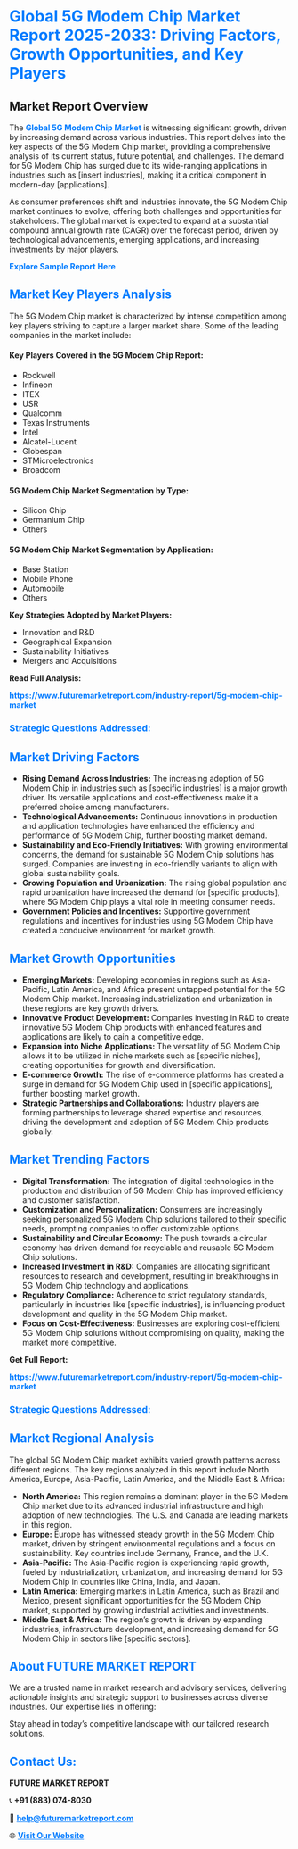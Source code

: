 <h1 style="color: #007BFF;">Global 5G Modem Chip Market Report 2025-2033: Driving Factors, Growth Opportunities, and Key Players</h1>

<section id="overview">
<h2>Market Report Overview</h2>
<p>The <a href="https://www.futuremarketreport.com/industry-report/5g-modem-chip-market" style="color: #007BFF; text-decoration: none;"><strong>Global 5G Modem Chip Market</strong></a> is witnessing significant growth, driven by increasing demand across various industries. This report delves into the key aspects of the 5G Modem Chip market, providing a comprehensive analysis of its current status, future potential, and challenges. The demand for 5G Modem Chip has surged due to its wide-ranging applications in industries such as [insert industries], making it a critical component in modern-day [applications].</p>
<p>As consumer preferences shift and industries innovate, the 5G Modem Chip market continues to evolve, offering both challenges and opportunities for stakeholders. The global market is expected to expand at a substantial compound annual growth rate (CAGR) over the forecast period, driven by technological advancements, emerging applications, and increasing investments by major players.</p>
</section>

<section id="overview">
<p><a href="https://www.futuremarketreport.com/request-sample/reportId=75384" style="color: #007BFF; text-decoration: none;"><strong>Explore Sample Report Here</strong></a></p>
</section>

<section id="key-players">
<h2 style="color: #007BFF;">Market Key Players Analysis</h2>
<p>The 5G Modem Chip market is characterized by intense competition among key players striving to capture a larger market share. Some of the leading companies in the market include:</p>
<h4>Key Players Covered in the 5G Modem Chip Report:</h4>
<ul><li>Rockwell</li><li>Infineon</li><li>ITEX</li><li>USR</li><li>Qualcomm</li><li>Texas Instruments</li><li>Intel</li><li>Alcatel-Lucent</li><li>Globespan</li><li>STMicroelectronics</li><li>Broadcom</li></ul>
<h4>5G Modem Chip Market Segmentation by Type:</h4>
<ul><li>Silicon Chip</li><li>Germanium Chip</li><li>Others</li></ul>

<h4>5G Modem Chip Market Segmentation by Application:</h4>
<ul><li>Base Station</li><li>Mobile Phone</li><li>Automobile</li><li>Others</li></ul>
<p><strong>Key Strategies Adopted by Market Players:</strong></p>
<ul>
<li>Innovation and R&D</li>
<li>Geographical Expansion</li>
<li>Sustainability Initiatives</li>
<li>Mergers and Acquisitions</li>
</ul>
</section>

<section>
<p><strong>Read Full Analysis: </strong></p><a href="https://www.futuremarketreport.com/industry-report/5g-modem-chip-market" style="color: #007BFF; text-decoration: none;"><strong>https://www.futuremarketreport.com/industry-report/5g-modem-chip-market</strong></a>
<h3 style="color: #007BFF;">Strategic Questions Addressed:</h3>
</section>

<section id="driving-factors">
<h2 style="color: #007BFF;">Market Driving Factors</h2>
<ul>
<li><strong>Rising Demand Across Industries:</strong> The increasing adoption of 5G Modem Chip in industries such as [specific industries] is a major growth driver. Its versatile applications and cost-effectiveness make it a preferred choice among manufacturers.</li>
<li><strong>Technological Advancements:</strong> Continuous innovations in production and application technologies have enhanced the efficiency and performance of 5G Modem Chip, further boosting market demand.</li>
<li><strong>Sustainability and Eco-Friendly Initiatives:</strong> With growing environmental concerns, the demand for sustainable 5G Modem Chip solutions has surged. Companies are investing in eco-friendly variants to align with global sustainability goals.</li>
<li><strong>Growing Population and Urbanization:</strong> The rising global population and rapid urbanization have increased the demand for [specific products], where 5G Modem Chip plays a vital role in meeting consumer needs.</li>
<li><strong>Government Policies and Incentives:</strong> Supportive government regulations and incentives for industries using 5G Modem Chip have created a conducive environment for market growth.</li>
</ul>
</section>

<section id="growth-opportunities">
<h2 style="color: #007BFF;">Market Growth Opportunities</h2>
<ul>
<li><strong>Emerging Markets:</strong> Developing economies in regions such as Asia-Pacific, Latin America, and Africa present untapped potential for the 5G Modem Chip market. Increasing industrialization and urbanization in these regions are key growth drivers.</li>
<li><strong>Innovative Product Development:</strong> Companies investing in R&D to create innovative 5G Modem Chip products with enhanced features and applications are likely to gain a competitive edge.</li>
<li><strong>Expansion into Niche Applications:</strong> The versatility of 5G Modem Chip allows it to be utilized in niche markets such as [specific niches], creating opportunities for growth and diversification.</li>
<li><strong>E-commerce Growth:</strong> The rise of e-commerce platforms has created a surge in demand for 5G Modem Chip used in [specific applications], further boosting market growth.</li>
<li><strong>Strategic Partnerships and Collaborations:</strong> Industry players are forming partnerships to leverage shared expertise and resources, driving the development and adoption of 5G Modem Chip products globally.</li>
</ul>
</section>

<section id="trending-factors">
<h2 style="color: #007BFF;">Market Trending Factors</h2>
<ul>
<li><strong>Digital Transformation:</strong> The integration of digital technologies in the production and distribution of 5G Modem Chip has improved efficiency and customer satisfaction.</li>
<li><strong>Customization and Personalization:</strong> Consumers are increasingly seeking personalized 5G Modem Chip solutions tailored to their specific needs, prompting companies to offer customizable options.</li>
<li><strong>Sustainability and Circular Economy:</strong> The push towards a circular economy has driven demand for recyclable and reusable 5G Modem Chip solutions.</li>
<li><strong>Increased Investment in R&D:</strong> Companies are allocating significant resources to research and development, resulting in breakthroughs in 5G Modem Chip technology and applications.</li>
<li><strong>Regulatory Compliance:</strong> Adherence to strict regulatory standards, particularly in industries like [specific industries], is influencing product development and quality in the 5G Modem Chip market.</li>
<li><strong>Focus on Cost-Effectiveness:</strong> Businesses are exploring cost-efficient 5G Modem Chip solutions without compromising on quality, making the market more competitive.</li>
</ul>
</section>

<section>
<p><strong>Get Full Report: </strong></p><a href="https://www.futuremarketreport.com/industry-report/5g-modem-chip-market" style="color: #007BFF; text-decoration: none;"><strong>https://www.futuremarketreport.com/industry-report/5g-modem-chip-market</strong></a>
<h3 style="color: #007BFF;">Strategic Questions Addressed:</h3>
</section>


<section id="regional-analysis">
<h2 style="color: #007BFF;">Market Regional Analysis</h2>
<p>The global 5G Modem Chip market exhibits varied growth patterns across different regions. The key regions analyzed in this report include North America, Europe, Asia-Pacific, Latin America, and the Middle East & Africa:</p>
<ul>
<li><strong>North America:</strong> This region remains a dominant player in the 5G Modem Chip market due to its advanced industrial infrastructure and high adoption of new technologies. The U.S. and Canada are leading markets in this region.</li>
<li><strong>Europe:</strong> Europe has witnessed steady growth in the 5G Modem Chip market, driven by stringent environmental regulations and a focus on sustainability. Key countries include Germany, France, and the U.K.</li>
<li><strong>Asia-Pacific:</strong> The Asia-Pacific region is experiencing rapid growth, fueled by industrialization, urbanization, and increasing demand for 5G Modem Chip in countries like China, India, and Japan.</li>
<li><strong>Latin America:</strong> Emerging markets in Latin America, such as Brazil and Mexico, present significant opportunities for the 5G Modem Chip market, supported by growing industrial activities and investments.</li>
<li><strong>Middle East & Africa:</strong> The region’s growth is driven by expanding industries, infrastructure development, and increasing demand for 5G Modem Chip in sectors like [specific sectors].</li>
</ul>
</section>

<footer>
<h2 style="color: #007BFF;">About FUTURE MARKET REPORT</h2>
<p>We are a trusted name in market research and advisory services, delivering actionable insights and strategic support to businesses across diverse industries. Our expertise lies in offering:</p>

<p>Stay ahead in today’s competitive landscape with our tailored research solutions.</p>

<h2 style="color: #007BFF;">Contact Us:</h2>
<p><strong>FUTURE MARKET REPORT</strong></p>
<p>📞 <strong>+91 (883) 074-8030</strong></p>
<p>📧 <strong><a href="mailto:help@futuremarketreport.com" style="color: #007BFF;">help@futuremarketreport.com</a></strong></p>
<p>🌐 <strong><a href="https://www.futuremarketreport.com/" style="color: #007BFF;">Visit Our Website</a></strong></p>
</footer>